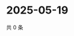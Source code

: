 # 2025-05-19

共 0 条

<!-- BEGIN ZHIHUQUESTIONS -->
<!-- 最后更新时间 Mon May 19 2025 11:42:42 GMT+0800 (China Standard Time) -->

<!-- END ZHIHUQUESTIONS -->
